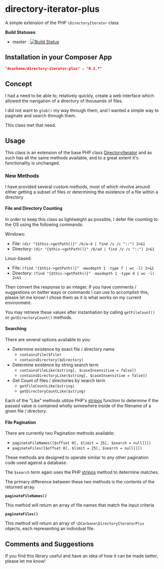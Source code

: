 directory-iterator-plus
=========================

A simple extension of the PHP `\DirectoryIterator` class

**Build Statuses**:
- master : [![Build Status](https://travis-ci.org/dcarbone/directory-iterator-plus.svg?branch=master)](https://travis-ci.org/dcarbone/directory-iterator-plus)

## Installation in your Composer App
```json
"dcarbone/directory-iterator-plus" : "0.2.*"
```

## Concept

I had a need to be able to, relatively quickly, create a web interface which allowed the navigation of a directory
of thousands of files.

I did not want to `glob()` my way through them, and I wanted a simple way to paginate and search through them.

This class met that need.

## Usage

This class is an extension of the base PHP class <a href="http://php.net/manual/en/class.directoryiterator.php">DirectoryIterator</a>
and as such has all the same methods available, and to a great extent it's functionality is unchanged.

### New Methods

I have provided several custom methods, most of which revolve around either getting a subset of files
or determining the existence of a file within a directory

#### File and Directory Counting

In order to keep this class as lightweight as possible, I defer file counting to the OS using the following commands:

Windows:
- File: `(dir "{$this->getPath()}" /b/a-d | find /v /c "::") 2>&1`
- Directory: `(dir "{$this->getPath()}" /b/ad | find /v /c "::") 2>&1`

Linux-based:
- File: `(find "{$this->getPath()}" -maxdepth 1 -type f | wc -l) 2>&1`
- Directory: `(find "{$this->getPath()}" -maxdepth 1 -type d | wc -l) 2>&1`

Then convert the response to an integer.  If you have comments / suggestions on better ways or commands I can use
to accomplish this, please let me know!  I chose them as it is what works on my current environment.

You may retrieve these values after instantiation by calling `getFileCount()` or `getDirectoryCount()` methods.

#### Searching

There are several options available to you:

- Determine existence by exact file / directory name
    - `containsFile($file)`
    - `containsDirectory($directory)`
- Determine existence by string search term
    - `containsFileLike($string[, $caseInsensitive = false])`
    - `containsDirectoryLike($string[, $caseInsensitive = false])`
- Get Count of files / directories by search term
    - `getFileCountLike($string)`
    - `getDirectoryCountLike($string)`

Each of the "Like" methods utilize PHP's <a href="http://php.net/manual/en/function.stripos.php">stripos</a> function
to determine if the passed value is contained wholly somewhere inside of the filename of a given file / directory.

#### File Pagination

There are currently two Pagination methods available:

- `paginateFileNames([$offset 0[, $limit = 25[, $search = null]]])`
- `paginateFiles([$offset 0[, $limit = 25[, $search = null]]])`

These methods are designed to operate similar to any other pagination code used against a database.

The `$search` term again uses the PHP <a href="http://php.net/manual/en/function.stripos.php">stripos</a> method to
determine matches.

The primary difference between these two methods is the contents of the returned array.

**`paginateFileNames()`**

This method will return an array of file names that match the input criteria

**`paginateFiles()`**

This method will return an array of `\DCarbone\DirectoryIteratorPlus` objects, each representing an individual file.

## Comments and Suggestions

If you find this library useful and have an idea of how it can be made better, please let me know!